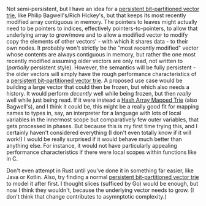 Not semi-persistent, but I have an idea for a [persistent bit-partitioned vector trie](https://hypirion.com/musings/understanding-persistent-vector-pt-2#fnref:1), like Philip Bagwell's/Rich Hickey's, but that keeps its most recently modified array contiguous in memory. The pointers to leaves might actually need to be pointers to indices, effectively pointers-to-pointers, to allow that underlying array to grow/move and to allow a modified vector to modify copy the elements of other vectors' - with which it shares data - to their own nodes. It probably won't strictly be the "most recently modified" vector whose contents are always contiguous in memory, but rather the one most recently modified assuming older vectors are only read, not written to (*partially* persistent style). However, the semantics will be fully persistent - the older vectors will simply have the rough performance characteristics of a [persistent bit-partitioned vector trie](https://hypirion.com/musings/understanding-persistent-vector-pt-2#fnref:1).
A proposed use case would be building a large vector that could then be frozen, but which also needs a history. It would perform *decently* well while being frozen, but then *really* well while just being read. If it were instead a [Hash Array Mapped Trie](https://en.wikipedia.org/wiki/Hash_array_mapped_trie) (also Bagwell's), and I think it could be, this might be a really good fit for mapping names to types in, say, an interpreter for a language with lots of local variables in the innermost scope but comparatively few outer variables, that gets processed in phases. But because this is my first time trying this, and I certainly haven't considered everything (I don't even totally know if it will work!) I would be really surprised if it would behave much better than anything else. For instance, it would not have particularly appealing performance characteristics if there were local scopes within functions like in C.

Don't even attempt in Rust until you've done it in something far easier, like Java or Kotlin. Also, try finding a normal [persistent bit-partitioned vector trie](https://hypirion.com/musings/understanding-persistent-vector-pt-2#fnref:1) to model it after first. I thought slices (sufficed by Go) would be enough, but now I think they wouldn't, because the underlying vector needs to grow. (I don't think that change contributes to asymnptotic complexity.)